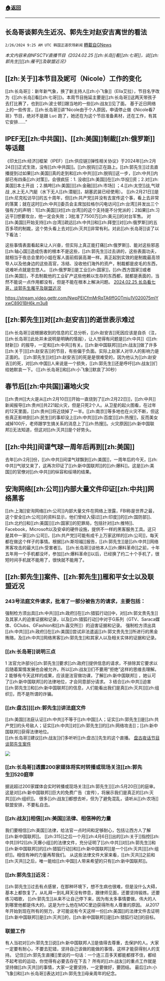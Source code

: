 ###  [:house:返回](README.md)
---


## 长岛哥谈郭先生近况、郭先生对赵安吉离世的看法
`2/26/2024 9:25 AM UTC 韩国正道农场新闻` [轉載自GNews](https://gnews.org/articles/2341668)

*本文内容来自NFSCTV直播节目《2024.02.25 [[zh:长岛]]看[[zh:七哥]]，谈[[zh:郭先生]][[zh:雁平]]及联盟近况》*

## [[zh:关于]]本节目及妮可（Nicole）工作的变化
[[zh:长岛哥]]：新年新气象，换了新主持人[[zh:小飞象]]（Ella艾拉），节目名字改为《[[zh:长岛]]看[[zh:七哥]]》。本周节目拖延主要是[[zh:长岛哥]]这两天带孩子去打比赛了，也到[[zh:波士顿]]跟当地的一些[[zh:战友]]见了面。
基于近日网络上的一些传言，[[zh:长岛哥]]讲“Nicole由于个人原因，申请停止做《Nicole看7哥》节目，绝对不是跟 Luc 跑了，她还在为这个节目准备素材，还在工作，有其它安排......”

## IPEF无[[zh:中共国]]、[[zh:美国]]制裁[[zh:俄罗斯]]等话题
《印太[[zh:经济]]框架（IPEF）[[zh:供应链]]弹性相关协议》于2024年[[zh:2月24日]]正式生效，没有[[zh:中共国]]。[[zh:脱钩]]正在路上。[[zh:郭先生]]过去直播提到过如果[[zh:美国]]真的走到和[[zh:中共]][[zh:脱钩]]这一步，[[zh:中共]]内部已有四条[[zh:对策]]，会很疯狂：1. 没收[[zh:美国]]在[[zh:华投]]资；2.对[[zh:美国]]本土开战 ；2.搞垮[[zh:美国]][[zh:金融]][[zh:市场]] ；4.[[zh:太空]]战,气球战 ,水上无人汽艇（水下无人[[zh:潜艇]]，胡塞武装已经使用）。
[[zh:2月21日]]是[[zh:尼克松访华]]的五十周年，但[[zh:共产党]]并没有去宣传这个事，看上去非常的落寞；就在这时[[zh:中共]]委员会主席加拉格尔闪电访问[[zh:台湾]]并发出三个强有力的声明：1[[zh:美国]]对[[zh:台湾]]的这个支持是不分党派的；2如果[[zh:习近平]]想要攻台，他一定会失败；3批准了7500万[[zh:美元]]的对台军售。
对[[zh:美国]]开始支持[[zh:台湾]]疏远[[zh:中共]]和[[zh:拜登]]对[[zh:俄罗斯]]的五百多项的制裁，这个势头看上去对[[zh:灭共]]非常有利。对此[[zh:长岛哥]]谈了以下看法：

这些事情表面看起来让人兴奋，但实际上真正能打痛[[zh:俄罗斯]]、能对这些邪恶[[zh:轴心国]]造成伤害的根本不是这些，[[zh:郭先生]]过去讲的，这些表面功夫，就相当于夜总会里的小姐在客人面前假装高潮一样。真正起到实效的是制裁最高领导人以及他身边的这些高官，冻结、没收他们海外的资产，制裁都是皮毛的东西，说难听点就是忽悠人。
[[zh:俄罗斯]]是工业[[zh:国家]]，[[zh:西方国家]]或者[[zh:美国]]，不去制裁他的工业矿产这些他赖以生存的东西都，就都是表面的，当然不能说一点作用都没有，但是不能在根本上解决问题。
[2024.02.25 长岛看七哥，谈郭先生雁平及联盟近况](https://gettr.com/post/p310s6bacc7)

https://stream.video.gettr.com/NwpPElCfmMrRqTA6ffGOTmiu1V020075mlYxwC8901BH6k.m3u8

## [[zh:郭先生]]对[[zh:赵安吉]]的逝世表示难过
[[zh:长岛哥]]说根据收到的信息的汇总分析，[[zh:赵安吉]]死因应该是自杀（注，[[zh:长岛哥]]此处并未说明是明确的情报），让人觉得有问题是[[zh:中共]]《[[zh:财新]]》的报导，一定和[[zh:中共]]有关。[[zh:新中国联邦]][[zh:战友]]做了许多[[zh:关于]][[zh:赵安吉]]的节目，有些偏于负面。实际上赵家人对华人的影响力是正面的。
[[zh:郭先生]]对[[zh:赵安吉]]的死是是很难受的，因为他认为[[zh:赵安吉]]的死，对[[zh:中国]]人来说是一个损失，[[zh:郭先生]]还是呼吁[[zh:战友]]们给她默哀一下。（[[zh:长岛哥]]和[[zh:小飞象]]默哀了30秒）

## 春节后[[zh:中共国]]遍地火灾
[[zh:贵州]]大火是从[[zh:2月10日]]开始一直烧到了[[zh:2月22日]]，[[zh:中共]]新闻报导[[zh:贵州]]共221起火灾，但是只死2个人。从卫星的起火图看，在过年的12天里面，[[zh:贵州]]将近烧掉了一半。[[zh:南京]]等多地也在火灾不断，但这些真正影响到[[zh:民生]]的事却没上[[zh:中共]][[zh:百度]][[zh:热搜]]，反而美女减掉100斤，老师跟学生搞关系的消息上了[[zh:热搜]]。火灾原因[[zh:新中国联邦]]无法知道，但这对[[zh:灭共]]是个好势头。

## [[zh:中共]]间谍气球一周年后再到[[zh:美国]]
去年[[zh:2月]]份，[[zh:中共]]间谍气球飘到[[zh:美国]]，一周年后的今天，[[zh:中共]]气球又来了，这再次印证了[[zh:新中国联邦]]的[[zh:爆料]]。这是[[zh:美国]]的官僚对[[zh:中共]]的纵容和绥靖的结果。

## 安洵网络[[zh:公司]]内部大量文件印证[[zh:中共]]网络黑客
[[zh:上海]]安洵网络[[zh:公司]]内部大量文件在网络上泄露，FBI称是世界之最，这个安全[[zh:公司]]的资料显示，他们曾经入侵过[[zh:印度]]的[[zh:国防部]]、[[zh:北约]]和[[zh:美国]][[zh:国家]]的犯罪局，包括针对[[zh:推特]]、Facebook，Microsoft以及安卓的硬件设施，提供不一样的黑客服务工具。这只是其中一家[[zh:公司]]，[[zh:共产党]]可能有成千上万家这样的[[zh:公司]]，每天都在做这个样子的事情。根据[[zh:斯坦福]]报告，[[zh:郭先生]]是[[zh:中共]]网络黑客攻击的最大[[zh:受害者]]。
[[zh:长岛哥]]谈他本人[[zh:爆料革命]]之前，十年五年用一个手机都没坏，参加[[zh:爆料革命]]以后，已经换了约二十个手机了，很短时间手机就不能用了，很快就不能用了。

## [[zh:郭先生]]案件、[[zh:郭先生]]雁和平女士以及联盟近况

### 243号法庭文件请求，批准了一部分被告方的请求，主要包括：

强制检方须出具[[zh:中共]][[zh:政府]]在[[zh:猎狐行动]]中，对[[zh:郭文贵先生]]及其家人的迫害证据和记录，以及[[zh:猎狐行动]]中对于G系列（GTV、Saraca媒体、GClubs、GFashion和[[zh:喜交所]]）的迫害证据和记录。
强制检方须出具[[zh:中共]][[zh:政府]]在[[zh:美国]]尝试非法遣返[[zh:郭文贵先生]]所进行的黑金贿赂，及[[zh:中共]]网络黑客[[zh:郭先生]]和其家人以及相关实体的证据和记录。

### [[zh:长岛哥]]说明三点
1 法官允许部分[[zh:郭先生]]要求[[zh:政府]]提供信息的请求，不排除其它要求以后随着案情发展也会被允许。所以[[zh:战友]]们不要用“拒绝”这样的思维去理解。
2 能够有今天这样的成果，应该是法官做功课，了解[[zh:新中国联邦]] ，她认可了[[zh:新中国联邦]]的法律地位，才会同意部分请求。
3 结合[[zh:中共]]迫害[[zh:郭先生]]和[[zh:新中国联邦]]的信息，人们能看出我们是真[[zh:灭共]][[zh:组织]]，而不是所谓的诈骗。

### [[zh:盘古]][[zh:郭先生]]讲法庭文件
[[zh:美国]]法庭认证[[zh:中共]]不等于[[zh:中国]]人；证实[[zh:郭先生]]是[[zh:共产党]]的头号敌人；证实[[zh:中共]]对[[zh:郭先生]]的[[zh:网络攻击]]；[[zh:新中国联邦]]获得法律地位。  
[[zh:长岛哥]]建议[[zh:战友]]们多听听[[zh:盘古]]先生的这个直播。
[盘古夜话节目谈郭先生案件](https://gettr.com/post/p30zczv1925)

![](ipfs://QmYGzR3uC2Fz2EvqrqVDtvEyZjm9xSvVVqUKLEKramPTyR?.png)

### [[zh:长岛哥]]透露200家媒体将实时转播或现场关注[[zh:郭先生]]520庭审
据说超过200家媒体会实时转播或现场关注[[zh:郭先生]][[zh:5月20日]]的庭审。这是对[[zh:新中国联邦]]巨大的免费广告（宣传），将展示我们是真正的[[zh:灭共]][[zh:组织]]。 
很多[[zh:战友]]都想去听，但为了避免混乱，请听从[[zh:农场]]联盟安排，不要私自去。 

### [[zh:战友]]相信[[zh:美国]]法律、相信神的力量
我们要相信[[zh:美国]]法律，给法官一点时间和足够耐心，包括让西方人了解[[zh:新中国联邦]]。
[[zh:315]]之后一个月[[zh:4月6日]]出的[[zh:关于]]指控[[zh:中共]]912[[zh:灭爆小组]]的法律文件，充分证明了[[zh:中共]]对[[zh:郭先生]]和[[zh:新中国联邦]]的[[zh:猎狐行动]]和[[zh:新中国联邦]]是一个[[zh:灭共]][[zh:组织]]。相信有神的力量再帮我们。
从这些法律文件大家来看，[[zh:灭共]]之前和[[zh:灭共]]之后，唯一能给[[zh:中国]]人带来希望的只有[[zh:新中国联邦]]。

### [[zh:郭先生]]近况：
[[zh:郭先生]]过去有点感冒，在那种环境下，想不生病也很难，但是没什么大碍，基本上都恢复了。从礼拜一到礼拜天没有停息，跟律师见面，还要坚持锻炼。还要练习唱歌， [[zh:郭先生]]从来不让自己停下来，因为有太多事情要做。伟大的人到哪里他都是伟大的，这是为什么他在MDC里边获得所有人尊重的原因。
从2017年开始到现在所有的努力，才可能说有今天这样一份[[zh:美国]]的法律文件去证明[[zh:新中国联邦]]是[[zh:灭共]]的，[[zh:新中国联邦]]是[[zh:猎狐行动]]的目标。

### 联盟工作
有人当初对[[zh:郭先生]]说[[zh:新中国联邦人]]是值得去尊重，去保护的人。大家一定要有耐心，不要去犯错，坚持自己该做的能做的事情，这样才能获得别人的支持。
记住[[zh:郭先生直播]]里说的一句话：一个连三百多天都能都撑不住，都经不起考验的运动，你觉得有必要去存在下去？
所有的[[zh:战友]]的重点工作就是坚持做[[zh:灭共]]的事情，大家一定要坚持，一定要做好，要团结。
最后[[zh:小飞象]]和[[zh:长岛哥]]表达对[[zh:郭先生]]母亲周年的纪念。

